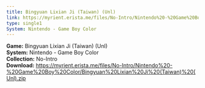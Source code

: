 ```yaml
---
title: Bingyuan Lixian Ji (Taiwan) (Unl)
link: https://myrient.erista.me/files/No-Intro/Nintendo%20-%20Game%20Boy%20Color/Bingyuan%20Lixian%20Ji%20(Taiwan)%20(Unl).zip
type: single1
System: Nintendo - Game Boy Color
---
```

<b>Game:</b> Bingyuan Lixian Ji (Taiwan) (Unl)<br>
<b>System:</b> Nintendo - Game Boy Color<br>
<b>Collection:</b> No-Intro<br>
<b>Download:</b> https://myrient.erista.me/files/No-Intro/Nintendo%20-%20Game%20Boy%20Color/Bingyuan%20Lixian%20Ji%20(Taiwan)%20(Unl).zip